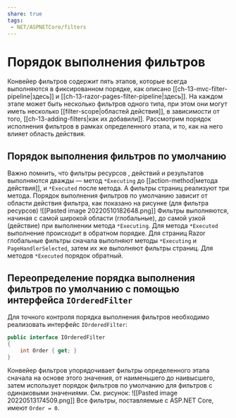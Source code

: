 ```yaml
---
share: true
tags:
 - NET/ASPNETCore/filters
---
```

# Порядок выполнения фильтров
Конвейер фильтров содержит пять этапов, которые всегда выполняются в фиксированном порядке, как описано [[ch-13-mvc-filter-pipeline|здесь]] и [[ch-13-razor-pages-filter-pipeline|здесь]]. На каждом этапе может быть несколько фильтров одного типа, при этом они могут иметь несколько [[filter-scope|областей действия]], в зависимости от того, [[ch-13-adding-filters|как их добавили]].
Рассмотрим порядок исполнения фильтров в рамках определенного этапа, и то, как на него влияет область действия.
## Порядок выполнения фильтров по умолчанию
Важно помнить, что фильтры ресурсов , действий и результатов выполняются дважды — метод `*Executing` до [[action-method|метода действия]], и `*Executed` после метода. А фильтры страниц реализуют три метода.
Порядок выполнения фильтров по умолчанию зависит от области действия фильтра, как показано на рисунке (для фильтра ресурсов)
![[Pasted image 20220510182648.png]]
Фильтры выполняются, начиная с самой широкой области (глобальные), до самой узкой (действие) при выполнении метода `*Executing`. Для метода `*Executed` выполнение происходит в обратном порядке.
Для страниц Razor глобальные фильтры сначала выполняют методы `*Executing` и `PageHandlerSelected`, затем их же выполняют фильтры страниц. Для методов `*Executed` порядок обратный.

## Переопределение порядка выполнения фильтров по умолчанию с помощью интерфейса `IOrderedFilter`
Для точного контроля порядка выполнения фильтров необходимо реализовать интерфейс `IOrderedFilter`:
```csharp
public interface IOrderedFilter
{
	int Order { get; }
}
```
Конвейер фильтров упорядочивает фильтры определенного этапа сначала на основе этого значения, от наименьшего до наивысшего, затем использует порядок фильтров по умолчанию для фильтров с одинаковыми значениями. См. рисунок:
![[Pasted image 20220513174509.png]]
Все фильтры, поставляемые с ASP.NET Core, имеют `Order = 0`.
